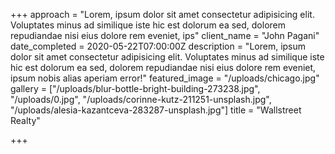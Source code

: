 +++
approach = "Lorem, ipsum dolor sit amet consectetur adipisicing elit. Voluptates minus ad similique iste hic est dolorum ea sed, dolorem repudiandae nisi eius dolore rem eveniet, ips"
client_name = "John Pagani"
date_completed = 2020-05-22T07:00:00Z
description = "Lorem, ipsum dolor sit amet consectetur adipisicing elit. Voluptates minus ad similique iste hic est dolorum ea sed, dolorem repudiandae nisi eius dolore rem eveniet, ipsum nobis alias aperiam error!"
featured_image = "/uploads/chicago.jpg"
gallery = ["/uploads/blur-bottle-bright-building-273238.jpg", "/uploads/0.jpg", "/uploads/corinne-kutz-211251-unsplash.jpg", "/uploads/alesia-kazantceva-283287-unsplash.jpg"]
title = "Wallstreet Realty"

+++
